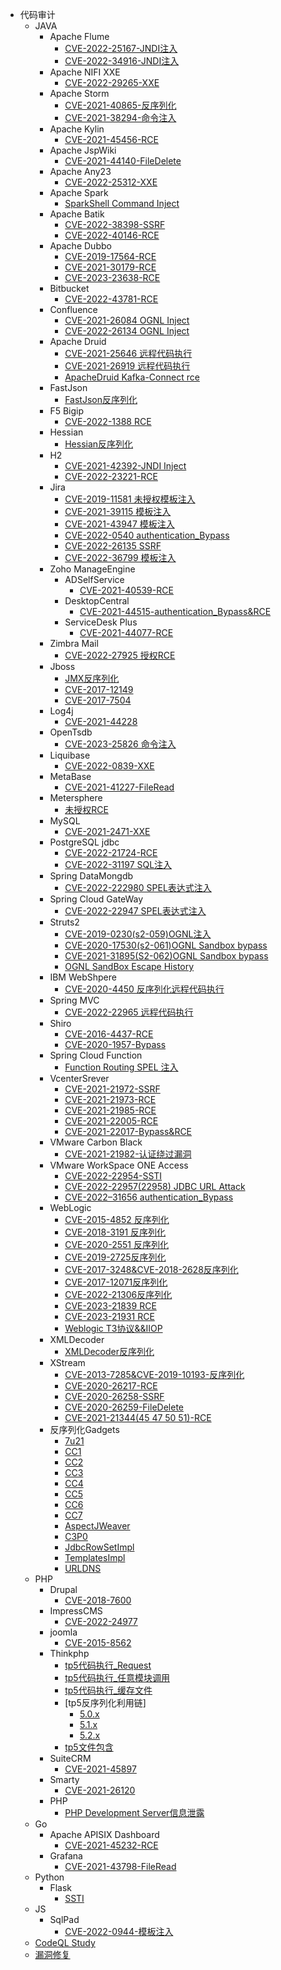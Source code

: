 - 代码审计
  - JAVA
    - Apache Flume
      - [CVE-2022-25167-JNDI注入](./Java/Apache%20Flume/CVE-2022-25167/CVE-2022-25167.md)
      - [CVE-2022-34916-JNDI注入](./Java/Apache%20Flume/CVE-2022-34916/CVE-2022-34916.md)
    - Apache NIFI XXE
      - [CVE-2022-29265-XXE](./Java/Apache%20Nifi/CVE-2022-29265/CVE-2022-29265.md)
    - Apache Storm
      - [CVE-2021-40865-反序列化](./Java/ApacheStorm/CVE-2021-40865/CVE-2021-40865.md)
      - [CVE-2021-38294-命令注入](./Java/ApacheStorm/CVE-2021-38294/CVE-2021-38294.md)
    - Apache Kylin
      - [CVE-2021-45456-RCE](./Java/ApacheKylin/CVE-2021-45456/CVE-2021-45456.md)
    - Apache JspWiki
      - [CVE-2021-44140-FileDelete](./Java/ApacheJspWiki/CVE-2021-44140/CVE-2021-44140.md)
    - Apache Any23
      - [CVE-2022-25312-XXE](./Java/ApacheAny23/CVE-2022-25312/CVE-2022-25312.md)
    - Apache Spark
      - [SparkShell Command Inject](./Java/ApacheSpark/SparkShell%20Commd%20Inject/SparkShell%20Commd%20Inject.md)
    - Apache Batik
      - [CVE-2022-38398-SSRF](./Java/Apache%20Batik/CVE-2022-38398/CVE-2022-38398.md)
      - [CVE-2022-40146-RCE](./Java/Apache%20Batik/CVE-2022-40146/CVE-2022-40146.md)
    - Apache Dubbo
      - [CVE-2019-17564-RCE](./Java/Apache%20Dubbo/CVE-2019-17564/CVE-2019-17564.md)
      - [CVE-2021-30179-RCE](./Java/Apache%20Dubbo/CVE-2021-30179/CVE-2021-30179.md)
      - [CVE-2023-23638-RCE](./Java/Apache%20Dubbo/CVE-2023-23638/CVE-2023-23638.md)
    - Bitbucket 
      - [CVE-2022-43781-RCE](./Java/Bitbucket/CVE-2022%E2%80%9343781/CVE-2022%E2%80%9343781.md)
    - Confluence
      - [CVE-2021-26084 OGNL Inject](./Java/Confluence/CVE-2021-26084/CVE-2021-26084.md)
      - [CVE-2022-26134 OGNL Inject](./Java/Confluence/CVE-2022-26134/CVE-2022-26134.md)
    - Apache Druid
      - [CVE-2021-25646 远程代码执行](./Java/ApacheDruid/CVE-2021-25646/CVE-2021-25646.md)
      - [CVE-2021-26919 远程代码执行](./Java/ApacheDruid/CVE-2021-26919/CVE-2021-26919.md)
      - [ApacheDruid Kafka-Connect rce](./Java/ApacheDruid/ApacheDruid%20Kafka-rce/ApacheDruid%20Kafka-rce.md)
    - FastJson
      - [FastJson反序列化](./Java/FastJson/FastJson反序列化.md)
    - F5 Bigip
      - [CVE-2022-1388 RCE](./Java/F5%20BigIP/CVE-2022-1388/CVE-2022-1388.md)
    - Hessian
      - [Hessian反序列化](./Java/Hessian/Hessian反序列化/Hessian反序列化.md)
    - H2
      - [CVE-2021-42392-JNDI Inject](./Java/H2/CVE-2021-42392/CVE-2021-42392.md)
      - [CVE-2022-23221-RCE](./Java/H2/CVE-2022-23221/CVE-2022-23221.md)
    - Jira
      - [CVE-2019-11581 未授权模板注入](./Java/Jira/CVE-2019-11581-%E6%9C%AA%E6%8E%88%E6%9D%83SSTI/CVE-2019-11581%20%E6%9C%AA%E6%8E%88%E6%9D%83%E6%A8%A1%E6%9D%BF%E6%B3%A8%E5%85%A5.md)
      - [CVE-2021-39115 模板注入](./Java/jira/CVE-2021-39115-模板注入/CVE-2021-39115-模板注入.md)
      - [CVE-2021-43947 模板注入](./Java/jira/CVE-2021-43947-%E6%A8%A1%E6%9D%BF%E6%B3%A8%E5%85%A5/CVE-2021-43947-%E6%A8%A1%E6%9D%BF%E6%B3%A8%E5%85%A5.md)
      - [CVE-2022-0540 authentication_Bypass](./Java/Jira/CVE-2022-0540-AuthenticationBypass/CVE-2022-0540.md)
      - [CVE-2022-26135 SSRF](./Java/jira/CVE-2022-26135-SSRF/CVE-2022-26135.md)
      - [CVE-2022-36799 模板注入](./Java/Jira/CVE-2022-36799-%E6%A8%A1%E6%9D%BF%E6%B3%A8%E5%85%A5/CVE-2022-36799.md)
    - Zoho ManageEngine 
      - ADSelfService
        - [CVE-2021-40539-RCE](./Java/Zoho%20ManageEngine/ADSelfService/CVE-2021-40539-%E6%9C%AA%E6%8E%88%E6%9D%83%E8%BF%9C%E7%A8%8B%E5%91%BD%E4%BB%A4%E6%89%A7%E8%A1%8C/CVE-2021-40539-%E6%9C%AA%E6%8E%88%E6%9D%83%E8%BF%9C%E7%A8%8B%E5%91%BD%E4%BB%A4%E6%89%A7%E8%A1%8C.md)
      - DesktopCentral
        - [CVE-2021-44515-authentication_Bypass&RCE](./JAVA/Zoho%20ManageEngine/DesktopCentral/CVE-2021-44515/CVE-2021-44515.md)
      - ServiceDesk Plus
        - [CVE-2021-44077-RCE](./Java/Zoho%20ManageEngine/ServiceDesk%20Plus/CVE-2021-44077/CVE-2021-44077-RCE.md)
    - Zimbra Mail
      - [CVE-2022-27925 授权RCE](./Java/Zimbra/CVE-2022-27925/CVE-2022-27925.md)
    - Jboss
      - [JMX反序列化](./Java/Jboss/JMX反序列化/JMX反序列化.md)
      - [CVE-2017-12149](./Java/Jboss/CVE-2017-12149%E5%8F%8D%E5%BA%8F%E5%88%97%E5%8C%96/CVE-2017-12149.md)
      - [CVE-2017-7504](./Java/Jboss/CVE-2017-7504%E5%8F%8D%E5%BA%8F%E5%88%97%E5%8C%96/CVE-2017-7504.md)
    - Log4j
      - [CVE-2021-44228](./Java/Log4j/CVE-2021-44228-%E8%BF%9C%E7%A8%8B%E4%BB%A3%E7%A0%81%E6%89%A7%E8%A1%8C/CVE-2021-44228-%E8%BF%9C%E7%A8%8B%E4%BB%A3%E7%A0%81%E6%89%A7%E8%A1%8C.md)
    - OpenTsdb
      - [CVE-2023-25826 命令注入](./Java/Opentsdb/CVE-2023-25826/CVE-2023-25826.md)
    - Liquibase
      - [CVE-2022-0839-XXE](./Java/Liquibase/CVE-2022-0839/CVE-2022-0839.md)
    - MetaBase
      - [CVE-2021-41227-FileRead](./Java/MetaBase/CVE-2021-41227-%E4%BB%BB%E6%84%8F%E6%96%87%E4%BB%B6%E8%AF%BB%E5%8F%96/CVE-2021-41277-%E4%BB%BB%E6%84%8F%E6%96%87%E4%BB%B6%E8%AF%BB%E5%8F%96.md)
    - Metersphere
      - [未授权RCE](./Java/Metersphere/远程代码执行/Metersphere%20远程代码执行.md)
    - MySQL
      - [CVE-2021-2471-XXE](./Java/Mysql/CVE-2021-2471/CVE-2021-2471.md)
    - PostgreSQL jdbc
      - [CVE-2022-21724-RCE](./Java/PosetgreSQL/CVE-2022-21724/CVE-2022-21724.md)
      - [CVE-2022-31197 SQL注入](./Java/PosetgreSQL/CVE-2022-31197/CVE-2022-31197.md)
    - Spring DataMongdb
      - [CVE-2022-222980 SPEL表达式注入](./Java/SpringDataMongodb/CVE-2022-22980/CVE-2022-22980.md)
    - Spring Cloud GateWay
      - [CVE-2022-22947 SPEL表达式注入](./Java/Spring%20Cloud%20GateWay/CVE-2022-22947/CVE-2022-22947.md)
    - Struts2
      - [CVE-2019-0230(s2-059)OGNL注入](./Java/Struts2/CVE-2019-0230(s2-059)/cve-2019-0230(s2-059).md)
      - [CVE-2020-17530(s2-061)OGNL Sandbox bypass](./Java/Struts2/CVE-2020-17530(s2-061)/CVE-2020-17530(s2-061).md)
      - [CVE-2021-31895(S2-062)OGNL Sandbox bypass](./Java/Struts2/CVE-2021-31805(s2-062)/CVE-2021-31805(s2-062).md)
      - [OGNL SandBox Escape History](./Java/Struts2/Ognl%E6%B2%99%E7%9B%92%E9%80%83%E9%80%B8/Ognl%E6%B2%99%E7%9B%92%E9%80%83%E9%80%B8.md)
    - IBM WebShpere
      - [CVE-2020-4450 反序列化远程代码执行](./Java/IBM%20WebSphere/CVE-2020-4450/CVE-2020-4450.md)
    - Spring MVC
      - [CVE-2022-22965 远程代码执行](./Java/SpringFramework/CVE-2022-22965/CVE-2022-22965.md)
    - Shiro
      - [CVE-2016-4437-RCE](./Java/shiro/Shiro1.2.4-CVE-2016-4437.md)
      - [CVE-2020-1957-Bypass](./Java/shiro/Shiro-CVE-2020-1957.md)
    - Spring Cloud Function
      - [Function Routing SPEL 注入](./Java/SpringCloudFunction/Function%20Routing%20SPEL%20Inject/SpelInject.md)
    - VcenterSrever
      - [CVE-2021-21972-SSRF](./JAVA/Vcenter/CVE-2021-21972/CVE-2021-21972.md)
      - [CVE-2021-21973-RCE](./Java/Vcenter/CVE-2021-21973/CVE-2021-21973.md)
      - [CVE-2021-21985-RCE](./Java/Vcenter/CVE-2021-21985/CVE-2021-21985.md)
      - [CVE-2021-22005-RCE](./Java/Vcenter/CVE-2021-22005/CVE-2021-22005.md)
      - [CVE-2021-22017-Bypass&RCE](./Java/Vcenter/CVE-2021-22017/CVE-2021-22017.md)
    - VMware Carbon Black
      - [CVE-2021-21982-认证绕过漏洞](./Java/VMware%20Carbon%20Black/CVE-2021-21982/CVE-2021-21982.md)
    - VMware WorkSpace ONE Access
      - [CVE-2022-22954-SSTI](./Java/VMware%20Workspace%20One%20Acess/CVE-2022-22954/CVE-2022-22954.md)
      - [CVE-2022-22957(22958) JDBC URL Attack](./Java/VMware%20Workspace%20One%20Acess/CVE-2022-22957(22958)/CVE-2022-22957(22958).md)
      - [CVE-2022–31656 authentication_Bypass](./Java/VMware%20Workspace%20One%20Acess/CVE-2022%E2%80%9331656/CVE-2022%E2%80%9331656.md)
    - WebLogic
      - [CVE-2015-4852 反序列化](./Java/Weblogic/CVE-2015-4852%E5%8F%8D%E5%BA%8F%E5%88%97%E5%8C%96/CVE-2015-4852.md)
      - [CVE-2018-3191 反序列化](./Java/Weblogic/CVE-2018-3191%E5%8F%8D%E5%BA%8F%E5%88%97%E5%8C%96/CVE-2018-3191.md)
      - [CVE-2020-2551 反序列化](./Java/Weblogic/CVE-2020-2551%E5%8F%8D%E5%BA%8F%E5%88%97%E5%8C%96/CVE-2020-2551.md)
      - [CVE-2019-2725反序列化](./Java/Weblogic/CVE-2019-2725%E5%8F%8D%E5%BA%8F%E5%88%97%E5%8C%96/CVE-2019-2725-%E5%8F%8D%E5%BA%8F%E5%88%97%E5%8C%96.md)
      - [CVE-2017-3248&CVE-2018-2628反序列化](./Java/Weblogic/CVE-2017-3248%26CVE-2018-2628%E5%8F%8D%E5%BA%8F%E5%88%97%E5%8C%96/CVE-2017-3248%26CVE-2018-2628-%E5%8F%8D%E5%BA%8F%E5%88%97%E5%8C%96.md)
      - [CVE-2017-12071反序列化](./Java/Weblogic/CVE-2017-12071%E5%8F%8D%E5%BA%8F%E5%88%97%E5%8C%96/CVE-2017-12071-%E5%8F%8D%E5%BA%8F%E5%88%97%E5%8C%96.md)
      - [CVE-2022-21306反序列化](./Java/Weblogic/CVE-2022-21306%E5%8F%8D%E5%BA%8F%E5%88%97%E5%8C%96/CVE-2022-21306%20%E5%8F%8D%E5%BA%8F%E5%88%97%E5%8C%96.md)
      - [CVE-2023-21839 RCE](./Java/Weblogic/CVE-2023-21839%20RCE/CVE-2023-21839.md)
      - [CVE-2023-21931 RCE](./Java/Weblogic/CVE-2023-21931%20RCE/CVE-2023-21931.md)
      - [Weblogic T3协议&&IIOP](./Java/Weblogic/Weblogic%20T3%26IIOP/Weblogic%20T3%26IIOP.md)
    - XMLDecoder
      - [XMLDecoder反序列化](./Java/XMLDecoder/XMLDecoder%E5%8F%8D%E5%BA%8F%E5%88%97%E5%8C%96.md)
    - XStream
      - [CVE-2013-7285&CVE-2019-10193-反序列化](./Java/XStream/CVE-2013-7285%26CVE-2019-10193-%E5%8F%8D%E5%BA%8F%E5%88%97%E5%8C%96/Xstream-CVE-2013-7285反序列化.md)
      - [CVE-2020-26217-RCE](./Java/XStream/CVE-2020-26217-%E8%BF%9C%E7%A8%8B%E4%BB%A3%E7%A0%81%E6%89%A7%E8%A1%8C/CVE-2020-26217-%E8%BF%9C%E7%A8%8B%E4%BB%A3%E7%A0%81%E6%89%A7%E8%A1%8C.md)
      - [CVE-2020-26258-SSRF](./Java/XStream/CVE-2020-26258-SSRF/CVE-2020-26258-SSRF.md)
      - [CVE-2020-26259-FileDelete](./Java/XStream/CVE-2020-26259-%E4%BB%BB%E6%84%8F%E6%96%87%E4%BB%B6%E5%88%A0%E9%99%A4/CVE-2020-26259-%E4%BB%BB%E6%84%8F%E6%96%87%E4%BB%B6%E5%88%A0%E9%99%A4.md)
      - [CVE-2021-21344(45 47 50 51)-RCE](./Java/XStream/cve-CVE-2021-21344(45%2047%2050%2051)-远程代码执行/CVE-2021-21344-远程代码执行.md)
    - 反序列化Gadgets
      - [7u21](./Java/Gadgets/7u21/7u21.md)
      - [CC1](./Java/Gadgets/CC1/CC1.md)
      - [CC2](./Java/Gadgets/CC2/CC2.md)
      - [CC3](./Java/Gadgets/CC2/CC3.md)
      - [CC4](./Java/Gadgets/CC2/CC4.md)
      - [CC5](./Java/Gadgets/CC2/CC5.md)
      - [CC6](./Java/Gadgets/CC2/CC6.md)
      - [CC7](./Java/Gadgets/CC2/CC7.md)
      - [AspectJWeaver](./Java/Gadgets/AspectJWeaver/AspectJWeaver.md)
      - [C3P0](./Java/Gadgets/C3P0/C3P0.md)
      - [JdbcRowSetImpl](./Java/Gadgets/JdbcRowSetImpl/JdbcRowSetImpl.md)
      - [TemplatesImpl](./Java/Gadgets/TemplatesImpl/TemplatesImpl.md)
      - [URLDNS](./Java/Gadgets/URLDNS/URLDNS.md)
  - PHP
    - Drupal
      - [CVE-2018-7600](./php/Drupal/CVE-2018-7600.md)
    - ImpressCMS
      - [CVE-2022-24977](./php/ImpressCMS/CVE-2022-24977/CVE-2022-24977.md)
    - joomla
      - [CVE-2015-8562](./php/joomla/CVE-2015-8562-%E5%8F%8D%E5%BA%8F%E5%88%97%E5%8C%96.md)
    - Thinkphp
      - [tp5代码执行_Request](./php/thinkphp/tp5%E4%BB%A3%E7%A0%81%E6%89%A7%E8%A1%8C_Request/tp5_request.md)
      - [tp5代码执行_任意模块调用](./php/thinkphp/tp5%E4%BB%A3%E7%A0%81%E6%89%A7%E8%A1%8C_%E4%BB%BB%E6%84%8F%E6%A8%A1%E5%9D%97%E8%B0%83%E7%94%A8/tp5_callanyfuc.md)
      - [tp5代码执行_缓存文件](./php/thinkphp/tp5代码执行_缓存文件/tp5_remote_code.md)
      - [tp5反序列化利用链]
        - [5.0.x](./php/thinkphp/tp5%E5%8F%8D%E5%BA%8F%E5%88%97%E5%8C%96%E5%88%A9%E7%94%A8%E9%93%BE/tp5.0.x.md)
        - [5.1.x](./php/thinkphp/tp5%E5%8F%8D%E5%BA%8F%E5%88%97%E5%8C%96%E5%88%A9%E7%94%A8%E9%93%BE/tp5.1.x.md)
        - [5.2.x](./php/thinkphp/tp5%E5%8F%8D%E5%BA%8F%E5%88%97%E5%8C%96%E5%88%A9%E7%94%A8%E9%93%BE/tp5.2.x.md)
      - [tp5文件包含](./php/thinkphp/tp5文件包含/tp5.md)
    - SuiteCRM
      - [CVE-2021-45897](./php/SuiteCRM/CVE-2021-45897/CVE-2021-45897.md)
    - Smarty
      - [CVE-2021-26120](./php/Smarty/CVE-2021-26120/CVE-2021-26120.md)
    -  PHP
       -  [ PHP Development Server信息泄露](./php/PHP/PHP%20Development%20Server信息泄露/PHP%20Development%20Server信息泄露.md)
  - Go
    - Apache APISIX Dashboard
      - [CVE-2021-45232-RCE](./Go/Apache%20APISIX%20Dashboard/CVE-2021-45232%20%E8%BF%9C%E7%A8%8B%E4%BB%A3%E7%A0%81%E6%89%A7%E8%A1%8C/CVE-2021-45232%E8%BF%9C%E7%A8%8B%E4%BB%A3%E7%A0%81%E6%89%A7%E8%A1%8C.md)
    - Grafana
      - [CVE-2021-43798-FileRead](./Go/Grafana/CVE-2021-43798-%E4%BB%BB%E6%84%8F%E6%96%87%E4%BB%B6%E8%AF%BB%E5%8F%96/CVE-2021-43798-%E4%BB%BB%E6%84%8F%E6%96%87%E4%BB%B6%E8%AF%BB%E5%8F%96.md)
  - Python
    - Flask
      - [SSTI](./python/Flask/Flask.md)
  - JS
    - SqlPad
      - [CVE-2022-0944-模板注入](./Js/Sqlpad/CVE-2022-0944/CVE-2022-0944.md)
  - [CodeQL Study](./CodeQL/CodeQL.md)
  - [漏洞修复](./漏洞修复/Readme.md)